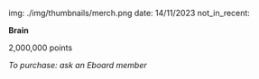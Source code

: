 img: ./img/thumbnails/merch.png
date: 14/11/2023
not_in_recent:

**Brain**

2,000,000 points

*To purchase: ask an Eboard member*